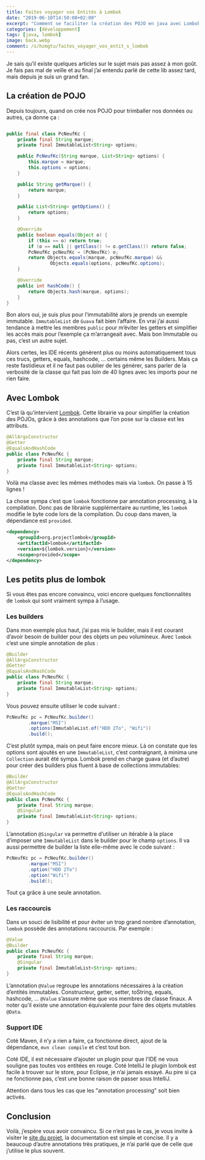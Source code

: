 ```yaml
---
title: Faites voyager vos Entités à Lombok
date: "2019-06-10T14:50:00+02:00"
excerpt: "Comment se faciliter la création des POJO en java avec Lombok"
categories: [développement]
tags: [java, lombok]
image: back.webp
comment: /s/hzmgtu/faites_voyager_vos_entit_s_lombok
---
```


Je sais qu’il existe quelques articles sur le sujet mais pas assez à mon goût. Je fais pas mal de veille et au final j’ai entendu parlé de cette lib assez tard, mais depuis je suis un grand fan.

## La création de POJO

Depuis toujours, quand on crée nos POJO pour trimballer nos données ou autres, ça donne ça :

```java

public final class PcNeufKc {
    private final String marque;
    private final ImmutableList<String> options;

    public PcNeufKc(String marque, List<String> options) {
        this.marque = marque;
        this.options = options;
    }

    public String getMarque() {
        return marque;
    }

    public List<String> getOptions() {
        return options;
    }

    @Override
    public boolean equals(Object o) {
        if (this == o) return true;
        if (o == null || getClass() != o.getClass()) return false;
        PcNeufKc pcNeufKc = (PcNeufKc) o;
        return Objects.equals(marque, pcNeufKc.marque) &&
                Objects.equals(options, pcNeufKc.options);
    }

    @Override
    public int hashCode() {
        return Objects.hash(marque, options);
    }
}

```

Bon alors oui, je suis plus pour l’immutabilité alors je prends un exemple immutable. `ImmutableList` de `Guava` fait bien l’affaire. En vrai j’ai aussi tendance à mettre les membres `public` pour m’éviter les getters et simplifier les accès mais pour l’exemple ça m’arrangeait avec. Mais bon Immutable ou pas, c’est un autre sujet.

Alors certes, les IDE récents génèrent plus ou moins automatiquement tous ces trucs, getters, equals, hashcode, ... certains même les Builders. Mais ça reste fastidieux et il ne faut pas oublier de les générer, sans parler de la verbosité de la classe qui fait pas loin de 40 lignes avec les imports pour ne rien faire.

## Avec Lombok

C’est là qu’intervient [Lombok](https://projectlombok.org/). Cette librairie va pour simplifier la création des POJOs, grâce à des annotations que l’on pose sur la classe est les attributs.

```java
@AllArgsConstructor
@Getter
@EqualsAndHashCode
public class PcNeufKc {
    private final String marque;
    private final ImmutableList<String> options;
}
```

Voilà ma classe avec les mêmes méthodes mais via `lombok`. On passe à 15 lignes !

La chose sympa c’est que `lombok` fonctionne par annotation processing, à la compilation. Donc pas de librairie supplémentaire au runtime, les `lombok` modifie le byte code lors de la compilation. Du coup dans maven, la dépendance est `provided`.

```xml
<dependency>
    <groupId>org.projectlombok</groupId>
    <artifactId>lombok</artifactId>
    <version>${lombok.version}</version>
    <scope>provided</scope>
</dependency>
```

## Les petits plus de lombok

Si vous êtes pas encore convaincu, voici encore quelques fonctionnalités de `lombok` qui sont vraiment sympa à l’usage.

### Les builders

Dans mon exemple plus haut, j’ai pas mis le builder, mais il est courant d’avoir besoin de builder pour des objets un peu volumineux. Avec `lombok` c’est une simple annotation de plus :

```java
@Builder
@AllArgsConstructor
@Getter
@EqualsAndHashCode
public class PcNeufKc {
    private final String marque;
    private final ImmutableList<String> options;
}
```

Vous pouvez ensuite utiliser le code suivant :

```java
PcNeufKc pc = PcNeufKc.builder()
        .marque("MSI")
        .options(ImmutableList.of("HDD 2To", "Wifi"))
        .build();
```

C’est plutôt sympa, mais on peut faire encore mieux. Là on constate que les options sont ajoutés en une `ImmutableList`, c’est contraignant, à minima une `Collection` aurait été sympa. Lombok prend en charge guava (et d’autre) pour créer des builders plus fluent à base de collections immutables:

```java
@Builder
@AllArgsConstructor
@Getter
@EqualsAndHashCode
public class PcNeufKc {
    private final String marque;
    @Singular
    private final ImmutableList<String> options;
}
```

L’annotation `@Singular` va permettre d’utiliser un itérable à la place d’imposer une `ImmutableList` dans le builder pour le champ `options`. Il va aussi permettre de builder la liste elle-même avec le code suivant :

```java
PcNeufKc pc = PcNeufKc.builder()
        .marque("MSI")
        .option("HDD 2To")
        .option("Wifi")
        .build();
```

Tout ça grâce à une seule annotation.

### Les raccourcis

Dans un souci de lisibilité et pour éviter un trop grand nombre d’annotation, `lombok` possède des annotations raccourcis. Par exemple :

```java
@Value
@Builder
public class PcNeufKc {
    private final String marque;
    @Singular
    private final ImmutableList<String> options;
}
```

L’annotation `@Value` regroupe les annotations nécessaires à la création d’entités immutables. Constructeur, getter, setter, toString, equals, hashcode, ... `@Value` s’assure même que vos membres de classe finaux. A noter qu’il existe une annotation équivalente pour faire des objets mutables `@Data`.


### Support IDE

Coté Maven, il n’y a rien a faire, ça fonctionne direct, ajout de la dépendance, `mvn clean compile` et c’est tout bon.

Coté IDE, il est nécessaire d’ajouter un plugin pour que l’IDE ne vous souligne pas toutes vos entitées en rouge. Coté IntelliJ le plugin lombok est facile à trouver sur le store, pour Eclipse, je n’ai jamais essayé. Au pire si ça ne fonctionne pas, c’est une bonne raison de passer sous IntelliJ.

Attention dans tous les cas que les "annotation processing" soit bien activés.

## Conclusion

Voilà, j’espère vous avoir convaincu. Si ce n’est pas le cas, je vous invite à visiter le [site du projet](https://projectlombok.org/), la documentation est simple et concise. Il y a beaucoup d’autre annotations très pratiques, je n’ai parlé que de celle que j’utilise le plus souvent.